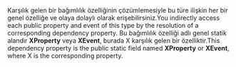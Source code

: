 <span data-ttu-id="31843-101">Karşılık gelen bir bağımlılık özelliğinin çözümlemesiyle bu türe ilişkin her bir genel özelliğe ve olaya dolaylı olarak erişebilirsiniz.</span><span class="sxs-lookup"><span data-stu-id="31843-101">You indirectly access each public property and event of this type by the resolution of a corresponding dependency property.</span></span> <span data-ttu-id="31843-102">Bu bağımlılık özelliği adlı genel statik alandır **XProperty** veya **XEvent**, burada X karşılık gelen bir özelliktir.</span><span class="sxs-lookup"><span data-stu-id="31843-102">This dependency property is the public static field named **XProperty** or **XEvent**, where X is the corresponding property.</span></span>